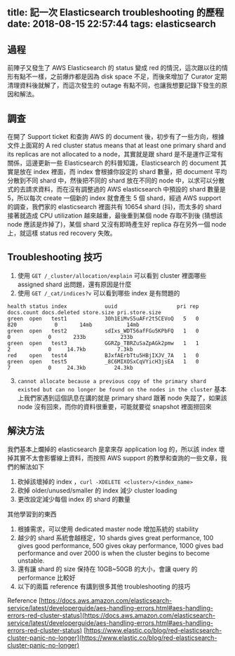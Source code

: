 title: 記一次 Elasticsearch troubleshooting 的歷程
date: 2018-08-15 22:57:44
tags: elasticsearch
---

## 過程

前陣子又發生了 AWS Elasticsearch 的 status 變成 red 的情況，這次跟以往的情形有點不一樣，之前爆炸都是因為 disk space 不足，而後來增加了 Curator 定期清理資料後就解了，而這次發生的 outage 有點不同，也讓我想要記錄下發生的原因和解法。

## 調查

在開了 Support ticket 和查詢 AWS 的 document 後，初步有了一些方向，根據文件上面寫的 A red cluster status means that at least one primary shard and its replicas are not allocated to a node，其實就是跟 shard 是不是運作正常有關係，這邊更新一些 Elasticsearch 的科普知識，Elasticsearch 的 document 其實是放在 index 裡面，而 index 會根據你設定的 shard 數量，把 document 平均分散到不同 shard 中，然後把不同的 shard 放在不同的 node 中，以求可以分散式的去請求資料，而在沒有調整過的 AWS elasticsearch 中預設的 shard 數量是 5，所以每次 create 一個新的 index 就會產生 5 個 shard，經過 AWS support 的調查，我們家的 elasticsearch 裡面共有 10654 shard (抖)，而太多的 shard 接著就造成 CPU utilization 越來越重，最後重到某個 node 存取不到後 (猜想該 node 應該是炸掉了)，某個 shard 又沒有即時產生好 replica 存在另外一個 node 上，就這樣 status red recovery 失敗。

## Troubleshooting 技巧

1. 使用 `GET /_cluster/allocation/explain` 可以看到 cluster 裡面哪些 assigned shard 出問題，還有原因是什麼
2. 使用 `GET /_cat/indices?v` 可以看到哪些 index 是有問題的

``` 
health status index            uuid                   pri rep docs.count docs.deleted store.size pri.store.size
green  open   test1            30h1EiMvS5uAFr2t5CEVoQ   5   0        820            0       14mb           14mb
green  open   test2            sdIxs_WDT56afFGu5KPbFQ   1   0          0            0       233b           233b
green  open   test3            GGRZp_TBRZuSaZpAGk2pmw   1   1          2            0     14.7kb          7.3kb
red    open   test4            BJxfAErbTtu5HBjIXJV_7A   1   0
green  open   test5            _8C6MIXOSxCqVYicH3jsEA   1   0          7            0     24.3kb         24.3kb
```

3. `cannot allocate because a previous copy of the primary shard existed but can no longer be found on the nodes in the cluster` 基本上我們家遇到這個訊息在講的就是 primary shard 跟著 node 失蹤了，如果該 node 沒有回來，而你的資料很重要，可能就要從 snapshot 裡面撈回來

## 解決方法

我們基本上爛掉的 elasticsearch 是拿來存 application log 的，所以該 index 壞掉其實不太會影響線上資料，而按照 AWS support 的教學和查詢的一些文章，我們的解法如下

1. 砍掉該壞掉的 index ，`curl -XDELETE <cluster>/<index_name>`
2. 砍掉 older/unused/smaller 的 index 減少 cluster loading
3. 更改設定減少每個 index 的 shard 的數量

其他學習到的東西

1. 根據需求，可以使用 dedicated master node 增加系統的 stability
2. 越少的 shard 系統會越穩定，10 shards gives great performance, 100 gives good performance, 500 gives okay performance, 1000 gives bad performance and over 2000 is when the cluster begins to become unstable.
3. 還有讓 shard 的 size 保持在 10GB~50GB 的大小，會讓 query 的 performance 比較好
4. 以下的兩篇 reference 有講到很多其他 troubleshooting 的技巧

Reference
[https://docs.aws.amazon.com/elasticsearch-service/latest/developerguide/aes-handling-errors.html#aes-handling-errors-red-cluster-status](https://docs.aws.amazon.com/elasticsearch-service/latest/developerguide/aes-handling-errors.html#aes-handling-errors-red-cluster-status)
[https://www.elastic.co/blog/red-elasticsearch-cluster-panic-no-longer](https://www.elastic.co/blog/red-elasticsearch-cluster-panic-no-longer)
